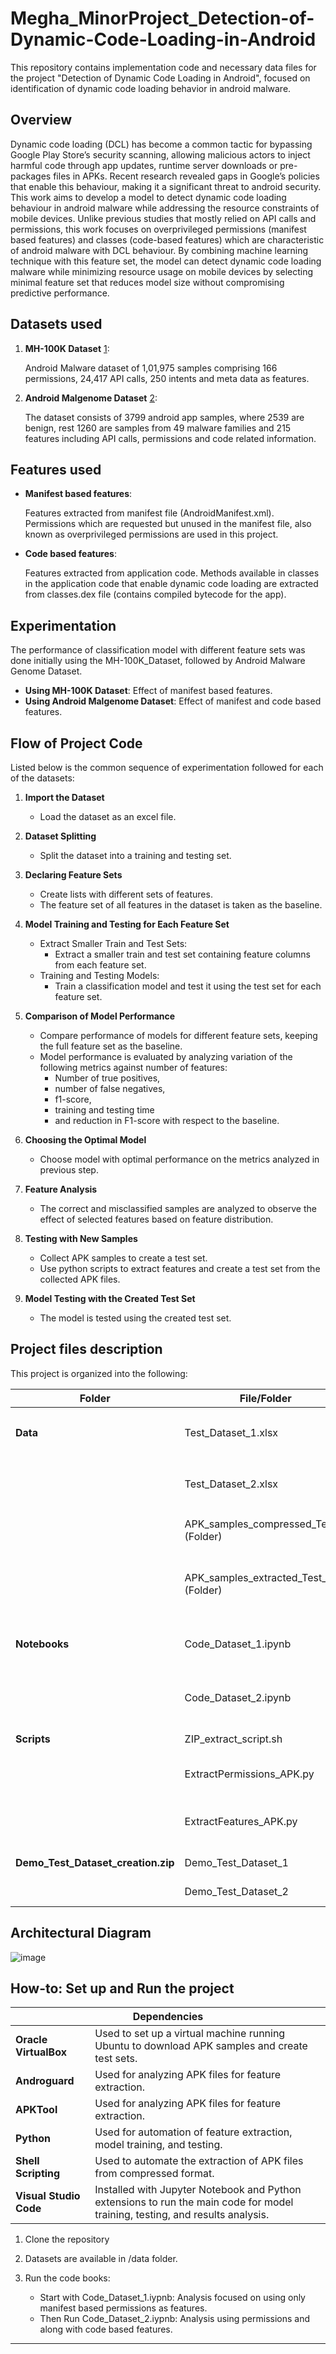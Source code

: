 # Megha_MinorProject_Detection-of-Dynamic-Code-Loading-in-Android
This repository contains implementation code and necessary data files for the project "Detection of Dynamic Code Loading in Android", focused on identification of dynamic code loading behavior in android malware.

## Overview

Dynamic code loading (DCL) has become a common tactic for bypassing Google Play Store’s security scanning, allowing malicious actors to inject harmful code through app updates, runtime server downloads or pre-packages files in APKs. Recent research revealed gaps in Google’s policies that enable this behaviour, making it a significant threat to android security. This work aims to develop a model to detect dynamic code loading behaviour in android malware while addressing the resource constraints of mobile devices. Unlike previous studies that mostly relied on API calls and permissions, this work focuses on overprivileged permissions (manifest based features) and classes (code-based features) which are characteristic of android malware with DCL behaviour. By combining machine learning technique with this feature set, the model can detect dynamic code loading malware while minimizing resource usage on mobile devices by selecting minimal feature set that reduces model size without compromising predictive performance.

## Datasets used

1. **MH-100K Dataset** 
[1](https://github.com/Malware-Hunter/MH-100K-dataset):
   
   Android Malware dataset of 1,01,975 samples comprising 166 permissions, 24,417 API calls, 250 intents and meta data as features.

2. **Android Malgenome Dataset** 
[2](https://figshare.com/articles/dataset/Android_malware_dataset_for_machine_learning_1/5854590):
   
    The dataset consists of 3799 android app samples, where 2539 are benign, rest 1260 are samples from 49 malware families and 215 features including API calls, permissions and code related information.

## Features used
* **Manifest based features**:
  
  Features extracted from manifest file (AndroidManifest.xml). Permissions which are requested but unused in the manifest file, also known as overprivileged permissions are used in this project.
  
*	**Code based features**:
  
    Features extracted from application code. Methods available in classes in the application code that enable dynamic code loading are extracted from classes.dex file (contains compiled bytecode for the app).
 	
## Experimentation

The performance of classification model with different feature sets was done initially using the MH-100K_Dataset, followed by Android Malware Genome Dataset.

* **Using MH-100K Dataset**: Effect of manifest based features.
* **Using Android Malgenome Dataset**: Effect of manifest and code based features.
  

## Flow of Project Code

Listed below is the common sequence of experimentation followed for each of the datasets:

1. **Import the Dataset**
   - Load the dataset as an excel file.

2. **Dataset Splitting**
   - Split the dataset into a training and testing set.

3. **Declaring Feature Sets**
   - Create lists with different sets of features.
   - The feature set of all features in the dataset is taken as the baseline.

4. **Model Training and Testing for Each Feature Set**
   - Extract Smaller Train and Test Sets:
     - Extract a smaller train and test set containing feature columns from each feature set.
   - Training and Testing Models:
     - Train a classification model and test it using the test set for each feature set.

5. **Comparison of Model Performance**
   - Compare performance of models for different feature sets, keeping the full feature set as the baseline.
   - Model performance is evaluated by analyzing variation of the following metrics against number of features:
      - Number of true positives,
      - number of false negatives,
      - f1-score,
      - training and testing time
      - and reduction in F1-score with respect to the baseline.

6. **Choosing the Optimal Model**
   - Choose model with optimal performance on the metrics analyzed in previous step.

7. **Feature Analysis**
   - The correct and misclassified samples are analyzed to observe the effect of selected features based on feature distribution.

8. **Testing with New Samples**
   - Collect APK samples to create a test set.
   - Use python scripts to extract features and create a test set from the collected APK files.
     
9. **Model Testing with the Created Test Set**
     - The model is tested using the created test set.

## Project files description 

This project is organized into the following:

| **Folder**                    | **File/Folder**                                   | **Description**                                                                                                                                     |
|--------------------------------|--------------------------------------------------|-----------------------------------------------------------------------------------------------------------------------------------------------------|
| **Data**                       | Test_Dataset_1.xlsx                             | Dataset created using `ExtractPermissions_APK.py` code, for use as a testing set in `Code_Dataset_1.ipynb`.                                        |
|                                | Test_Dataset_2.xlsx                             | Dataset created using `ExtractFeatures_APK_Folder.py` code, for use as a testing set in `Code_Dataset_2.ipynb`. |
|                                 | APK_samples_compressed_Test_1 (Folder)     | APK samples (in zip format) collected from Malware Bazaar using the 'cereberus' tag.     |
|                                | APK_samples_extracted_Test_2 (Folder)      | Comprises Phoenix malware sample (from Virushare, in folder format) and benign sample (from APKPure, in APK format).|
| **Notebooks**                  | Code_Dataset_1.ipynb                            | Code for analyzing model performance with different feature sets using the MH-100K Dataset.                                                       |
|                                | Code_Dataset_2.ipynb                            | Code for analyzing model performance with different feature sets using the Android Malgenome Dataset.                                               |
| **Scripts**                    | ZIP_extract_script.sh                           | Script to unzip compressed APKs into a folder.                                                                                                     |
|                                | ExtractPermissions_APK.py                       | Code to extract desired permissions from APK samples.                                                                                             |
|                                | ExtractFeatures_APK.py                          | Code to extract permissions and additional features from APK samples or APK in folder format.                                                     |
| **Demo_Test_Dataset_creation.zip** | Demo_Test_Dataset_1                           | Video demo of creation of Test_Dataset_1                                                                                                                          |
|                                | Demo_Test_Dataset_2                            |  Video demo of creation of Test_Dataset_2                                                                                                                          | 


## Architectural Diagram

![image](https://github.com/user-attachments/assets/d790f313-2523-4fe1-8112-5259fe206a53)

  
## How-to: Set up and Run the project

<table>
  <thead>
    <tr>
      <th colspan="2" style="text-align:center;">Dependencies</th>
    </tr>
  </thead>
  <tbody>
    <tr>
      <td><strong>Oracle VirtualBox</strong></td>
      <td>Used to set up a virtual machine running Ubuntu to download APK samples and create test sets.</td>
    </tr>
    <tr>
      <td><strong>Androguard</strong></td>
      <td>Used for analyzing APK files for feature extraction.</td>
    </tr>
    <tr>
      <td><strong>APKTool</strong></td>
      <td>Used for analyzing APK files for feature extraction.</td>
    </tr>
    <tr>
      <td><strong>Python</strong></td>
      <td>Used for automation of feature extraction, model training, and testing.</td>
    </tr>
    <tr>
      <td><strong>Shell Scripting</strong></td>
      <td>Used to automate the extraction of APK files from compressed format.</td>
    </tr>
    <tr>
      <td><strong>Visual Studio Code</strong></td>
      <td>Installed with Jupyter Notebook and Python extensions to run the main code for model training, testing, and results analysis.</td>
    </tr>
  </tbody>
</table>

1. 	Clone the repository
2. 	Datasets are available in /data folder.
3.  Run the code books:
   
    * Start with Code_Dataset_1.iypnb: Analysis focused on using only manifest based permissions as features. 
    * Then Run Code_Dataset_2.iypnb: Analysis using permissions and along with code based features.
---









